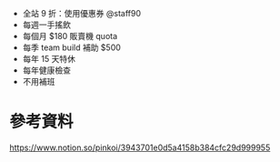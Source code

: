 - 全站 9 折：使用優惠券 @staff90
- 每週一手搖飲
- 每個月 $180 販賣機 quota
- 每季 team build 補助 $500
- 每年 15 天特休
- 每年健康檢查
- 不用補班

# 參考資料

<https://www.notion.so/pinkoi/3943701e0d5a4158b384cfc29d999955>